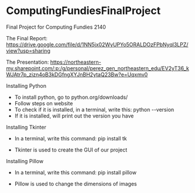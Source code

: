 # ComputingFundiesFinalProject
Final Project for Computing Fundies 2140

The Final Report: https://drive.google.com/file/d/1NN5jx02WyUPYo5ORALDOzFPbNyql3LPZ/view?usp=sharing

The Presentation: https://northeastern-my.sharepoint.com/:p:/g/personal/perez_gen_northeastern_edu/EV2yT36_kWJAtr7p_zizn4oB3kDGfngXYJnBH2ytaQ23Bw?e=Uqxmv0

Installing Python
- To install python, go to python.org/downloads/
- Follow steps on website
- To check if it is installed, in a terminal, write this:
    python --version
- If it is installed, will print out the version you have


Installing Tkinter
- In a terminal, write this command: 
    pip install tk

- Tkinter is used to create the GUI of our project

Installing Pillow
- In a terminal, write this command:
    pip install pillow

- Pillow is used to change the dimensions of images
